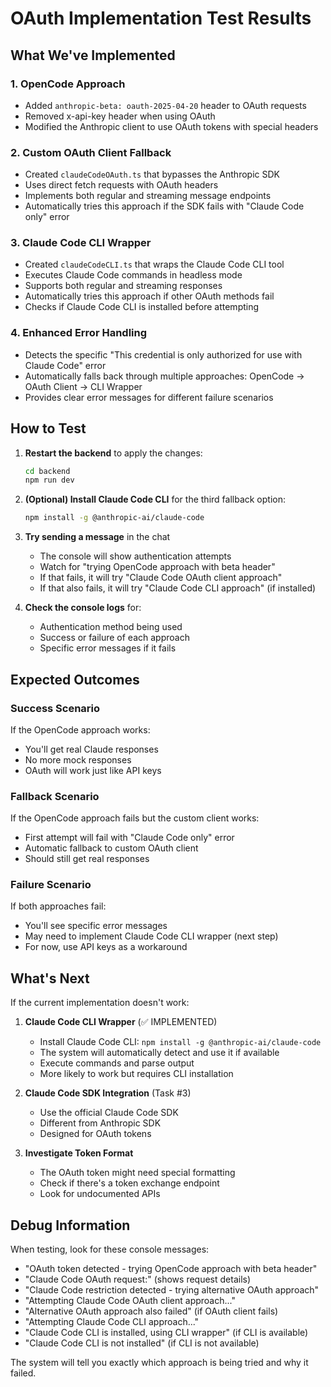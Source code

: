# OAuth Implementation Test Results

## What We've Implemented

### 1. OpenCode Approach
- Added `anthropic-beta: oauth-2025-04-20` header to OAuth requests
- Removed x-api-key header when using OAuth
- Modified the Anthropic client to use OAuth tokens with special headers

### 2. Custom OAuth Client Fallback
- Created `claudeCodeOAuth.ts` that bypasses the Anthropic SDK
- Uses direct fetch requests with OAuth headers
- Implements both regular and streaming message endpoints
- Automatically tries this approach if the SDK fails with "Claude Code only" error

### 3. Claude Code CLI Wrapper
- Created `claudeCodeCLI.ts` that wraps the Claude Code CLI tool
- Executes Claude Code commands in headless mode
- Supports both regular and streaming responses
- Automatically tries this approach if other OAuth methods fail
- Checks if Claude Code CLI is installed before attempting

### 4. Enhanced Error Handling
- Detects the specific "This credential is only authorized for use with Claude Code" error
- Automatically falls back through multiple approaches: OpenCode → OAuth Client → CLI Wrapper
- Provides clear error messages for different failure scenarios

## How to Test

1. **Restart the backend** to apply the changes:
   ```bash
   cd backend
   npm run dev
   ```

2. **(Optional) Install Claude Code CLI** for the third fallback option:
   ```bash
   npm install -g @anthropic-ai/claude-code
   ```

3. **Try sending a message** in the chat
   - The console will show authentication attempts
   - Watch for "trying OpenCode approach with beta header"
   - If that fails, it will try "Claude Code OAuth client approach"
   - If that also fails, it will try "Claude Code CLI approach" (if installed)

4. **Check the console logs** for:
   - Authentication method being used
   - Success or failure of each approach
   - Specific error messages if it fails

## Expected Outcomes

### Success Scenario
If the OpenCode approach works:
- You'll get real Claude responses
- No more mock responses
- OAuth will work just like API keys

### Fallback Scenario
If the OpenCode approach fails but the custom client works:
- First attempt will fail with "Claude Code only" error
- Automatic fallback to custom OAuth client
- Should still get real responses

### Failure Scenario
If both approaches fail:
- You'll see specific error messages
- May need to implement Claude Code CLI wrapper (next step)
- For now, use API keys as a workaround

## What's Next

If the current implementation doesn't work:

1. **Claude Code CLI Wrapper** (✅ IMPLEMENTED)
   - Install Claude Code CLI: `npm install -g @anthropic-ai/claude-code`
   - The system will automatically detect and use it if available
   - Execute commands and parse output
   - More likely to work but requires CLI installation

2. **Claude Code SDK Integration** (Task #3)
   - Use the official Claude Code SDK
   - Different from Anthropic SDK
   - Designed for OAuth tokens

3. **Investigate Token Format**
   - The OAuth token might need special formatting
   - Check if there's a token exchange endpoint
   - Look for undocumented APIs

## Debug Information

When testing, look for these console messages:
- "OAuth token detected - trying OpenCode approach with beta header"
- "Claude Code OAuth request:" (shows request details)
- "Claude Code restriction detected - trying alternative OAuth approach"
- "Attempting Claude Code OAuth client approach..."
- "Alternative OAuth approach also failed" (if OAuth client fails)
- "Attempting Claude Code CLI approach..."
- "Claude Code CLI is installed, using CLI wrapper" (if CLI is available)
- "Claude Code CLI is not installed" (if CLI is not available)

The system will tell you exactly which approach is being tried and why it failed.